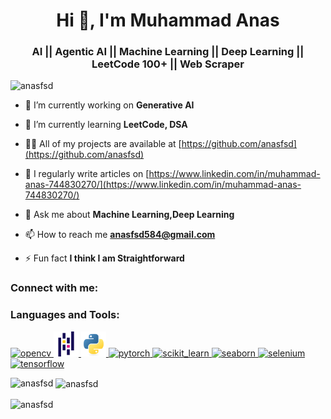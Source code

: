 <h1 align="center">Hi 👋, I'm Muhammad Anas</h1>
<h3 align="center">AI || Agentic AI || Machine Learning || Deep Learning || LeetCode 100+ || Web Scraper</h3>

<p align="left"> <img src="https://komarev.com/ghpvc/?username=anasfsd&label=Profile%20views&color=0e75b6&style=flat" alt="anasfsd" /> </p>

- 🔭 I’m currently working on **Generative AI**

- 🌱 I’m currently learning **LeetCode, DSA**

- 👨‍💻 All of my projects are available at [https://github.com/anasfsd](https://github.com/anasfsd)

- 📝 I regularly write articles on [https://www.linkedin.com/in/muhammad-anas-744830270/](https://www.linkedin.com/in/muhammad-anas-744830270/)

- 💬 Ask me about **Machine Learning,Deep Learning**

- 📫 How to reach me **anasfsd584@gmail.com**

- ⚡ Fun fact **I think I am Straightforward**

<h3 align="left">Connect with me:</h3>
<p align="left">
</p>

<h3 align="left">Languages and Tools:</h3>
<p align="left"> <a href="https://opencv.org/" target="_blank" rel="noreferrer"> <img src="https://www.vectorlogo.zone/logos/opencv/opencv-icon.svg" alt="opencv" width="40" height="40"/> </a> <a href="https://pandas.pydata.org/" target="_blank" rel="noreferrer"> <img src="https://raw.githubusercontent.com/devicons/devicon/2ae2a900d2f041da66e950e4d48052658d850630/icons/pandas/pandas-original.svg" alt="pandas" width="40" height="40"/> </a> <a href="https://www.python.org" target="_blank" rel="noreferrer"> <img src="https://raw.githubusercontent.com/devicons/devicon/master/icons/python/python-original.svg" alt="python" width="40" height="40"/> </a> <a href="https://pytorch.org/" target="_blank" rel="noreferrer"> <img src="https://www.vectorlogo.zone/logos/pytorch/pytorch-icon.svg" alt="pytorch" width="40" height="40"/> </a> <a href="https://scikit-learn.org/" target="_blank" rel="noreferrer"> <img src="https://upload.wikimedia.org/wikipedia/commons/0/05/Scikit_learn_logo_small.svg" alt="scikit_learn" width="40" height="40"/> </a> <a href="https://seaborn.pydata.org/" target="_blank" rel="noreferrer"> <img src="https://seaborn.pydata.org/_images/logo-mark-lightbg.svg" alt="seaborn" width="40" height="40"/> </a> <a href="https://www.selenium.dev" target="_blank" rel="noreferrer"> <img src="https://raw.githubusercontent.com/detain/svg-logos/780f25886640cef088af994181646db2f6b1a3f8/svg/selenium-logo.svg" alt="selenium" width="40" height="40"/> </a> <a href="https://www.tensorflow.org" target="_blank" rel="noreferrer"> <img src="https://www.vectorlogo.zone/logos/tensorflow/tensorflow-icon.svg" alt="tensorflow" width="40" height="40"/> </a> </p>

<p><img align="left" src="https://github-readme-stats.vercel.app/api/top-langs?username=anasfsd&show_icons=true&locale=en&layout=compact" alt="anasfsd" /></p>

<p>&nbsp;<img align="center" src="https://github-readme-stats.vercel.app/api?username=anasfsd&show_icons=true&locale=en" alt="anasfsd" /></p>

<p><img align="center" src="https://github-readme-streak-stats.herokuapp.com/?user=anasfsd&" alt="anasfsd" /></p>

